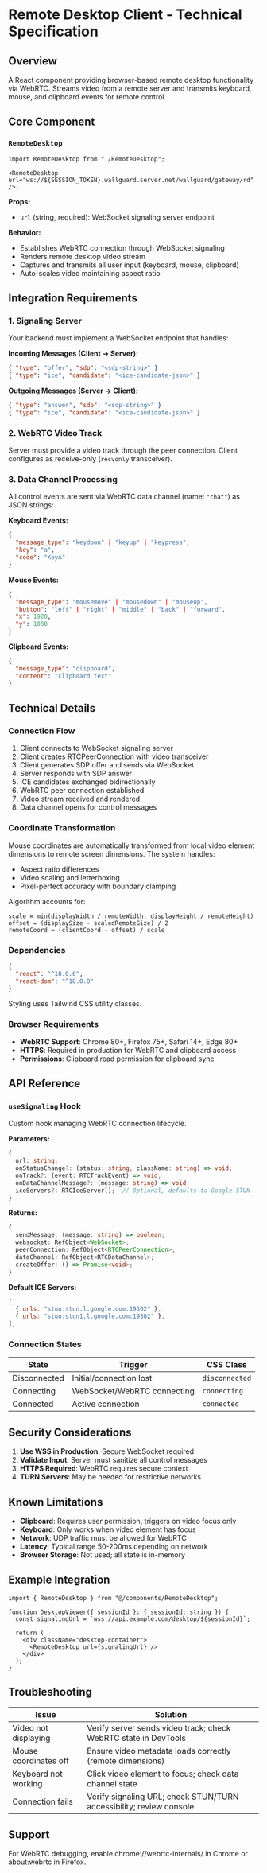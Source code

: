# Remote Desktop Client - Technical Specification

## Overview

A React component providing browser-based remote desktop functionality via WebRTC. Streams video from a remote server and transmits keyboard, mouse, and clipboard events for remote control.

## Core Component

### `RemoteDesktop`

```tsx
import RemoteDesktop from "./RemoteDesktop";

<RemoteDesktop url="ws://${SESSION_TOKEN}.wallguard.server.net/wallguard/gateway/rd" />;
```

**Props:**

- `url` (string, required): WebSocket signaling server endpoint

**Behavior:**

- Establishes WebRTC connection through WebSocket signaling
- Renders remote desktop video stream
- Captures and transmits all user input (keyboard, mouse, clipboard)
- Auto-scales video maintaining aspect ratio

## Integration Requirements

### 1. Signaling Server

Your backend must implement a WebSocket endpoint that handles:

**Incoming Messages (Client → Server):**

```json
{ "type": "offer", "sdp": "<sdp-string>" }
{ "type": "ice", "candidate": "<ice-candidate-json>" }
```

**Outgoing Messages (Server → Client):**

```json
{ "type": "answer", "sdp": "<sdp-string>" }
{ "type": "ice", "candidate": "<ice-candidate-json>" }
```

### 2. WebRTC Video Track

Server must provide a video track through the peer connection. Client configures as receive-only (`recvonly` transceiver).

### 3. Data Channel Processing

All control events are sent via WebRTC data channel (name: `"chat"`) as JSON strings:

**Keyboard Events:**

```json
{
  "message_type": "keydown" | "keyup" | "keypress",
  "key": "a",
  "code": "KeyA"
}
```

**Mouse Events:**

```json
{
  "message_type": "mousemove" | "mousedown" | "mouseup",
  "button": "left" | "right" | "middle" | "back" | "forward",
  "x": 1920,
  "y": 1080
}
```

**Clipboard Events:**

```json
{
  "message_type": "clipboard",
  "content": "clipboard text"
}
```

## Technical Details

### Connection Flow

1. Client connects to WebSocket signaling server
2. Client creates RTCPeerConnection with video transceiver
3. Client generates SDP offer and sends via WebSocket
4. Server responds with SDP answer
5. ICE candidates exchanged bidirectionally
6. WebRTC peer connection established
7. Video stream received and rendered
8. Data channel opens for control messages

### Coordinate Transformation

Mouse coordinates are automatically transformed from local video element dimensions to remote screen dimensions. The system handles:

- Aspect ratio differences
- Video scaling and letterboxing
- Pixel-perfect accuracy with boundary clamping

Algorithm accounts for:

```
scale = min(displayWidth / remoteWidth, displayHeight / remoteHeight)
offset = (displaySize - scaledRemoteSize) / 2
remoteCoord = (clientCoord - offset) / scale
```

### Dependencies

```json
{
  "react": "^18.0.0",
  "react-dom": "^18.0.0"
}
```

Styling uses Tailwind CSS utility classes.

### Browser Requirements

- **WebRTC Support**: Chrome 80+, Firefox 75+, Safari 14+, Edge 80+
- **HTTPS**: Required in production for WebRTC and clipboard access
- **Permissions**: Clipboard read permission for clipboard sync

## API Reference

### `useSignaling` Hook

Custom hook managing WebRTC connection lifecycle.

**Parameters:**

```typescript
{
  url: string;
  onStatusChange?: (status: string, className: string) => void;
  onTrack?: (event: RTCTrackEvent) => void;
  onDataChannelMessage?: (message: string) => void;
  iceServers?: RTCIceServer[];  // Optional, defaults to Google STUN
}
```

**Returns:**

```typescript
{
  sendMessage: (message: string) => boolean;
  websocket: RefObject<WebSocket>;
  peerConnection: RefObject<RTCPeerConnection>;
  dataChannel: RefObject<RTCDataChannel>;
  createOffer: () => Promise<void>;
}
```

**Default ICE Servers:**

```javascript
[
  { urls: "stun:stun.l.google.com:19302" },
  { urls: "stun:stun1.l.google.com:19302" },
];
```

### Connection States

| State        | Trigger                     | CSS Class      |
| ------------ | --------------------------- | -------------- |
| Disconnected | Initial/connection lost     | `disconnected` |
| Connecting   | WebSocket/WebRTC connecting | `connecting`   |
| Connected    | Active connection           | `connected`    |

## Security Considerations

1. **Use WSS in Production**: Secure WebSocket required
2. **Validate Input**: Server must sanitize all control messages
3. **HTTPS Required**: WebRTC requires secure context
4. **TURN Servers**: May be needed for restrictive networks

## Known Limitations

- **Clipboard**: Requires user permission, triggers on video focus only
- **Keyboard**: Only works when video element has focus
- **Network**: UDP traffic must be allowed for WebRTC
- **Latency**: Typical range 50-200ms depending on network
- **Browser Storage**: Not used; all state is in-memory

## Example Integration

```tsx
import { RemoteDesktop } from "@/components/RemoteDesktop";

function DesktopViewer({ sessionId }: { sessionId: string }) {
  const signalingUrl = `wss://api.example.com/desktop/${sessionId}`;

  return (
    <div className="desktop-container">
      <RemoteDesktop url={signalingUrl} />
    </div>
  );
}
```

## Troubleshooting

| Issue                 | Solution                                                            |
| --------------------- | ------------------------------------------------------------------- |
| Video not displaying  | Verify server sends video track; check WebRTC state in DevTools     |
| Mouse coordinates off | Ensure video metadata loads correctly (remote dimensions)           |
| Keyboard not working  | Click video element to focus; check data channel state              |
| Connection fails      | Verify signaling URL; check STUN/TURN accessibility; review console |

## Support

For WebRTC debugging, enable chrome://webrtc-internals/ in Chrome or about:webrtc in Firefox.

